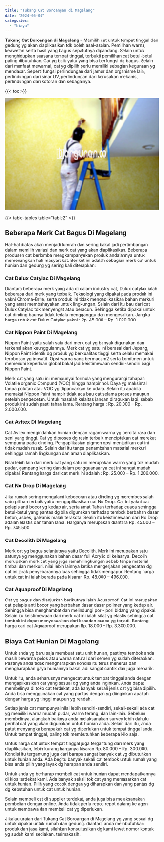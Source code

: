 ```yaml
---
title: "Tukang Cat Boroangan di Magelang"
date: "2024-05-04"
categories: 
  - "biaya"
---
```


**Tukang Cat Boroangan di Magelang** – Memilih cat untuk tempat tinggal dan gedung yg akan diaplikasikan tdk boleh asal-asalan. Pemilihan warna, keawetan serta hasil yang bagus sepatutnya dipandang. Selain untuk menghidupkan suasana tempat tinggal, terbukti pemilihan cat betul-betul paling dibutuhkan. Cat yg baik yaitu yang bisa berfungsi dg bagus. Selain dari manfaat mewarnai, cat yg dipilih perlu memiliki sebagian kegunaan yg mendasar. Seperti fungsi perlindungan dari jamur dan organisme lain, perlindungan dari sinar UV, perlindungan dari kerusakan mekanis, perlindungan dari kotoran dan sebagainya.

{{< toc >}}

![Tukang Cat Boroangan di Magelang](/images/jasa-cat-murah25.png)

{{< table-tables table="table2" >}}

## Beberapa Merk Cat Bagus Di Magelang

Hal-hal diatas akan menjadi lumrah dan sering bakal jadi pertimbangan dalam memilih variasi dan merk cat yang akan diaplikasikan. Beberapa produsen cat berlomba mengkampanyekan produk andalannya untuk memenangkan hati masyarakat. Berikut ini adalah sebagian merk cat untuk hunian dan gedung yg sering kali diterapkan:

### Cat Dulux Catylac Di Magelang

Diantara beberapa merk yang ada di dalam industry cat, Dulux catylax ialah beberapa dari merk yang terbaik. Teknologi yang dipakai pada produk ini yakni Chroma-Brite, serta produk ini tidak mengaplikasikan bahan merkuri yang amat membahayakan untuk lingkungan. Selain dari itu bau dari cat Dulux Catylac tdk menyengat atau beracun. Sehingga ketika dipakai untuk cat dinding baunya tidak terlalu mengganggu dan mengesalkan. Jangka harga untuk cat Dulux Catylac yakni : Rp. 45.000 – Rp. 1.020.000.

### Cat Nippon Paint Di Magelang

Nippon Paint yaitu salah satu dari merk cat yg banyak digunakan dan terkenal akan keunggulannya. Merk cat yg satu ini berasal dari Jepang, Nippon Paint identik dg produk yg berkualitas tinggi serta selalu memakai terobosan yg inovatif. Opsi warna yang bermacam2 serta komitmen untuk memenuhi keperluan global bakal jadi keistimewaan sendiri-sendiri bagi Nippon Paint.

Merk cat yang satu ini mempunyai formula yang mengurangi tahapan Volatile organic Compund (VOC) hingga hampir nol. Daya yg maksimal tanpa polutan atau VOC yg dipancarkan ke udara. Selain itu apabila memakai Nippon Paint hampir tidak ada bau cat selama proses maupun setelah pengecetan. Untuk masalah kulaitas jangan diragukan lagi, sebab produk ini sudah pasti tahan lama. Rentang harga : Rp. 20.000 – Rp. 2.000.000.

### Cat Avitex Di Magelang

Cat Avitex mengindahkan hunian dengan ragam warna yg bercita rasa dan seni yang tinggi. Cat yg diproses dg resin terbaik menciptakan cat merekat sempurna pada dinding. Pengaplikasian pigmen opsi menjadikan cat ini tidak mudah rusak. Selain dari itu tanpa penambahan material merkuri sehingga ramah lingkungan dan aman diaplikasikan.

Nilai lebih lain dari merk cat yang satu ini merupakan warna yang tdk mudah pudar, gampang kering dan dalam pengguanaanya cat ini sangat mudah dipakai. Rentang harga dari cat merk ini adalah : Rp. 25.000 – Rp. 1.206.000.

### Cat No Drop Di Magelang

Jika rumah sering mengalami kebocoran atau dinding yg merembes salah satu pilihan terbaik yaitu mengaplikasikan cat No Drop. Cat ini yakni cat pelapis anti bocor yg kedap air, serta amat Tahan terhadap cuaca sehingga betul-betul yang pantas dg bila digunakan terhadap tembok berbahan dasar beton, asbes, galvanis malah terakota. Sealin itu keistimewaan dari No Drop adalah elastis dan tahan lama. Harganya merupakan diantara Rp. 45.000 – Rp. 749.500

### Cat Decolith Di Magelang

Merk cat yg bagus selanjutnya yaitu Decolith. Merk ini merupakan satu satunya yg menggunakan bahan dasar full Acrylic di kelasnya. Decolih merupakan merk cat yang juga ramah lingkungan sebab tanpa material timbal dan merkuri. nilai lebih lainnya ketika mengerjakan pengecatan dg cat ini jarak penyebarannya luas sehingga tidak mengapur. Rentang harga untuk cat ini ialah berada pada kisaran Rp. 48.000 – 496.000.

### Cat Aquaproof Di Magelang

Cat yg bagus dan dianjurkan berikutnya ialah Aquaproof. Cat ini merupakan cat pelapis anti bocor yang berbahan dasar dasar polimer yang kedap air. Sehingga bisa menghambat dan melindungi pori- pori bidang yang dipakai. Selain itu keistimewaan dari merk cat ini ialah sifat yg elastis sehingga cat tembok ini dapat menyesuaikan dari keaadan cuaca yg terjadi. Bentang harga dari cat Aquaproof merupakan Rp. 18.000 – Rp. 3.300.000.

## Biaya Cat Hunian Di Magelang

Untuk anda yg baru saja membuat satu unit hunian, pastinya tembok anda masih bewarna polos atau warna natural dari semen yg sudah diterapkan. Pastinya anda tidak mengharapkan kondisi itu terus menerus dan mengharapkan gaya huniannya bakal jadi sangat cantik dan juga menarik.

Untuk itu, anda seharusnya mengecat untuk tempat tinggal anda dengan mengaplikasikan cat yang sesuai dg yang anda inginkan. Anda dapat membelinya di toko cat terdekat, ada banyak sekali jenis cat yg bisa dipilih. Anda bisa menggunakan cat yang pantas dengan yg diinginkan apakah dengan harga yg tinggi maupun yg rendah.

Setiap jenis cat mempunyai nilai lebih sendiri-sendiri, sekali-sekali ada cat yg memiliki warna mudah pudar, warna terang, dan lain-lain. Sebelum membelinya, alangkah baiknya anda melaksanakan survey lebih dahulu perihal cat yang akan digunakan untuk hunian anda. Selain dari itu, anda patut menyangka berapakah cat yg diperlukan untuk tempat tinggal anda. Untuk tempat tinggal, paling tdk membutuhkan beberapa kilo saja.

Untuk harga cat untuk tempat tinggal juga tergantung dari merk yang diaplikasikan, lebih kurang harganya kisaran Rp. 80.000 – Rp. 300.000. Kondisi itu tergantung juga dari barapa sangat banyak cat yg dibutuhkan untuk hunian anda. Ada begitu banyak sekali cat tembok untuk rumah yang bisa anda pilih yang layak dg harapan anda sendiri.

Untuk anda yg berharap membeli cat untuk hunian dapat mendapatkannya di kios terdekat kami. Ada banyak sekali tok cat yang memasarkan cat untuk hunian. Pilih yang cocok dengan yg diharapkan dan yang pantas dg dg kebutuhan untuk cat untuk hunian.

Selain membeli cat di supplier terdekat, anda juga bisa melaksanakan pembelian dengan online. Anda tidak perlu repot-repot datang ke agen untuk membawa dan membeli cat yg diperlukan.

Jikalau uraian dari Tukang Cat Boroangan di Magelang yg yang sesuai dg untuk dipakai untuk rumah dan gedung. diantara anda membutuhkan produk dan jasa kami, silahkan konsultasikan dg kami lewat nomor kontak yg sudah kami sediakan. terimakasih.
